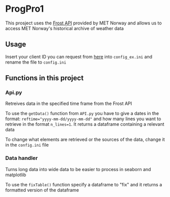 # ProgPro1
This prosject uses the [Frost API](https://frost.met.no/) provided by MET Norway and allows us to access MET Norway's historical archive of weather data


## Usage
Insert your client ID you can request from [here](https://frost.met.no/auth/requestCredentials.html) into `config_ex.ini` and rename the file to `config.ini`

## Functions in this project
### Api.py
Retreives data in the specified time frame from the Frost API

To use the `getData()` function from `API.py` you have to give a dates in the format: `reftime="yyyy-mm-dd/yyyy-mm-dd"` and how many lines you want to retrieve in the format `n_lines=1`. It returns a dataframe containing a relevant data

To change what elements are retrieved or the sources of the data, change it in the `config.ini` file

### Data handler
Turns long data into wide data to be easier to process in seaborn and matplotlib

To use the `fixTable()` function specify a dataframe to "fix" and it returns a formatted version of the dataframe
